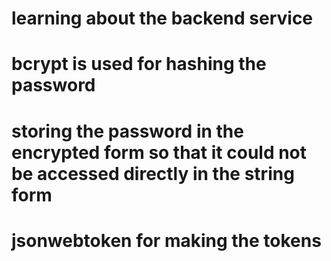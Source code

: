 # learning about the backend service

# bcrypt is used for hashing the password 
# storing the password in the encrypted form so that it could not be accessed directly in the string form

# jsonwebtoken for making the tokens 
